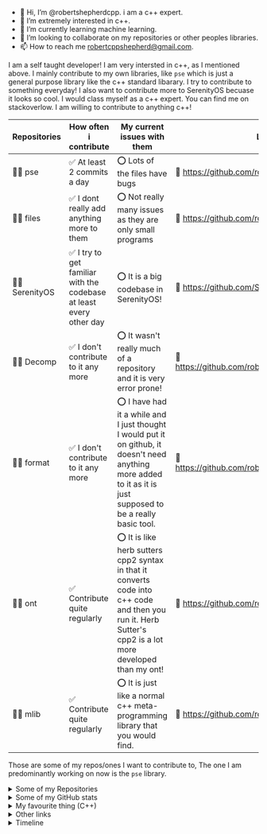 - 👋 Hi, I’m @robertshepherdcpp. i am a c++ expert.
- 👀 I’m extremely interested in c++.
- 🌱 I’m currently learning machine learning.
- 💞️ I’m looking to collaborate on my repositories or other peoples libraries.
- 📫 How to reach me robertcppshepherd@gmail.com.

I am a self taught developer! I am very intersted in c++, as I mentioned above. I mainly contribute to my own libraries, like `pse` which is just a general purpose library like the c++ standard libarary. I try to contribute to something everyday! I also want to contribute more to SerenityOS becuase it looks so cool. I would class myself as a c++ expert. You can find me on stackoverlow. I am willing to contribute to anything c++!

Repositories | How often i contribute | My current issues with them  | Link
------------ | ------------- | ------------- | -------------------
👩‍💻 pse | ✅ At least 2 commits a day | ⭕️ Lots of the files have bugs | 🔗 https://github.com/robertshepherdcpp/pse
👩‍💻 files | ✅ I dont really add anything more to them | ⭕️ Not really many issues as they are only small programs | 🔗 https://github.com/robertshepherdcpp/files
👩‍💻 SerenityOS | ✅ I try to get familiar with the codebase at least every other day | ⭕️ It is a big codebase in SerenityOS! | 🔗 https://github.com/SerenityOS/serenity
👩‍💻 Decomp | ✅ I don't contribute to it any more | ⭕️ It wasn't really much of a repository and it is very error prone! | 🔗 https://github.com/robertshepherdcpp/Decomp
👩‍💻 format | ✅ I don't contribute to it any more | ⭕️ I have had it a while and I just thought I would put it on github, it doesn't need anything more added to it as it is just supposed to be a really basic tool. | 🔗 https://github.com/robertshepherdcpp/format
👩‍💻 ont | ✅ Contribute quite regularly | ⭕️ It is like herb sutters cpp2 syntax in that it converts code into c++ code and then you run it. Herb Sutter's cpp2 is a lot more developed than my ont! | 🔗 https://github.com/robertshepherdcpp/ont
👩‍💻 mlib | ✅ Contribute quite regularly | ⭕️ It is just like a normal c++ meta-programming library that you would find. | 🔗 https://github.com/robertshepherdcpp/mlib

Those are some of my repos/ones I want to contribute to, The one I am predominantly working on now is the `pse` library.

<details><summary>Some of my Repositories</summary>
<p>

<img width="282" src="https://denvercoder1-github-readme-stats.vercel.app/api/pin/?username=robertshepherdcpp&repo=pse&theme=react&bg_color=273849&title_color=F85D7F&icon_color=F8D866&hide_border=true&show_icons=false" alt="github-readme-streak-stats"> <img width="282" src="https://denvercoder1-github-readme-stats.vercel.app/api/pin/?username=robertshepherdcpp&repo=files&theme=react&bg_color=273849&title_color=F85D7F&icon_color=F8D866&hide_border=true&show_icons=false" alt="github-readme-streak-stats">
  
  </p>
</details>
  
  <details><summary>Some of my GitHub stats</summary>
<p>
<img align="center" src="https://github-readme-stats.vercel.app/api?username=robertshepherdcpp&show_icons=true&include_all_commits=true&theme=cobalt&hide_border=true" alt="My github stats" /> 
  
  [![GitHub Streak](https://streak-stats.demolab.com/?user=robertshepherdcpp)](https://git.io/streak-stats)
  
  
</p>
</details>


<details><summary>My favourite thing (C++)</summary>
<p>

My favorite ever thing:

<c>
  <img src="https://img.shields.io/badge/C%2B%2B-00599C?style=for-the-badge&logo=c%2B%2B&logoColor=white" />
  </c>
  
</p>
</details>

<details><summary>Other links</summary>
<p>
  
  My gists: https://gist.github.com/robertshepherdcpp/
  
  
  
</p>
</details>

<details><summary>Timeline</summary>
<p>
  
### Timeline of me and GitHub!
```
|
|
. September, 15 2022     *I made my first contribution on Github!*
|
|
. October, 20 2022       *I start using Github a lot! I made Decomp!*
. October, 23, 2022      *I made Files!*
|
. October 30, 2022       *I made my first pull request!*
. November 2, 2022       *Made yu!*
|
. November 19, 2022      *Made the pse library!*
|
|
. December 17, 2022      *Made format!*
. December 21, 2022      *Made knl!*
. December 22, 2022      *Made the ont language/syntax!*
|
. December 29, 2022      *Made tokenizer!*
. December 30, 2022      *Made mlib!*
```
</p>
</details>
<!---
robertshepherdcpp/robertshepherdcpp is a ✨ special ✨ repository because its `README.md` (this file) appears on your GitHub profile.
You can click the Preview link to take a look at your changes.
--->
